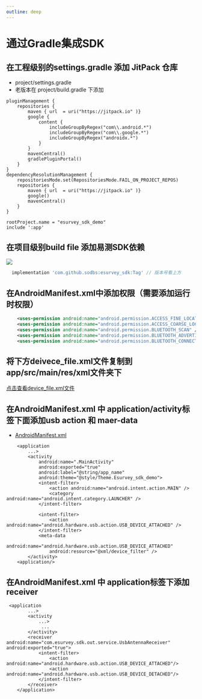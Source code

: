 ```yaml
---
outline: deep
---
```


# 通过Gradle集成SDK
## 在工程级别的settings.gradle 添加 JitPack 仓库
- project/settings.gradle 
- 老版本在 project/build.gradle 下添加
```Groovy{3,18}
pluginManagement {
    repositories {
        maven { url  = uri("https://jitpack.io" )}
        google {
            content {
                includeGroupByRegex("com\\.android.*")
                includeGroupByRegex("com\\.google.*")
                includeGroupByRegex("androidx.*")
            }
        }
        mavenCentral()
        gradlePluginPortal()
    }
}
dependencyResolutionManagement {
    repositoriesMode.set(RepositoriesMode.FAIL_ON_PROJECT_REPOS)
    repositories {
        maven { url  = uri("https://jitpack.io" )}
        google()
        mavenCentral()
    }
}

rootProject.name = "esurvey_sdk_demo"
include ':app'

```

## 在项目级别build file 添加易测SDK依赖
[![](https://jitpack.io/v/sodbs/esurvey_sdk.svg)](https://jitpack.io/#sodbs/esurvey_sdk)
```Groovy
  implementation 'com.github.sodbs:esurvey_sdk:Tag' // 版本号看上方
```
## 在AndroidManifest.xml中添加权限（需要添加运行时权限）
```xml
    <uses-permission android:name="android.permission.ACCESS_FINE_LOCATION" />
    <uses-permission android:name="android.permission.ACCESS_COARSE_LOCATION" />
    <uses-permission android:name="android.permission.BLUETOOTH_SCAN" />
    <uses-permission android:name="android.permission.BLUETOOTH_ADVERTISE" />
    <uses-permission android:name="android.permission.BLUETOOTH_CONNECT" />
```
## 将下方deivece_file.xml文件复制到 app/src/main/res/xml文件夹下
[点击查看device_file.xml文件](https://github.com/sodbs/esurvey_sdk/blob/main/app/src/main/res/xml/device_filter.xml)

## 在AndroidManifest.xml 中 application/activity标签下面添加usb action 和 maer-data
- [AndroidManifest.xml](https://github.com/sodbs/esurvey_sdk/blob/main/app/src/main/AndroidManifest.xml)
```xml{13-18}
    <application
        ...>
        <activity
            android:name=".MainActivity"
            android:exported="true"
            android:label="@string/app_name"
            android:theme="@style/Theme.Esurvey_sdk_demo">
            <intent-filter>
                <action android:name="android.intent.action.MAIN" />
                <category android:name="android.intent.category.LAUNCHER" />
            </intent-filter>

            <intent-filter>
                <action android:name="android.hardware.usb.action.USB_DEVICE_ATTACHED" />
            </intent-filter>
            <meta-data
                android:name="android.hardware.usb.action.USB_DEVICE_ATTACHED"
                android:resource="@xml/device_filter" />
        </activity>
    <application/>
```

## 在AndroidManifest.xml 中 application标签下添加 receiver
```xml{7-13}
 <application
        ...>
        <activity
            ...>
             ...
        </activity>
        <receiver android:name="com.esurvey.sdk.out.service.UsbAntennaReceiver"                 android:exported="true">
            <intent-filter>
                <action android:name="android.hardware.usb.action.USB_DEVICE_ATTACHED"/>
                <action android:name="android.hardware.usb.action.USB_DEVICE_DETACHED"/>
            </intent-filter>
        </receiver>
    </application>
```